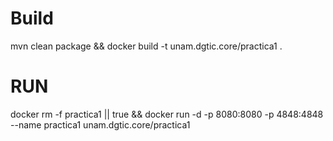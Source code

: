 # Build
mvn clean package && docker build -t unam.dgtic.core/practica1 .

# RUN

docker rm -f practica1 || true && docker run -d -p 8080:8080 -p 4848:4848 --name practica1 unam.dgtic.core/practica1 